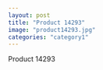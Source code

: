 ```yaml
---
layout: post
title: "Product 14293"
image: "product14293.jpg"
categories: "category1"
---
```

Product 14293
